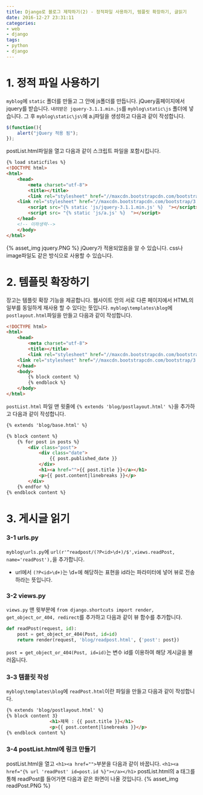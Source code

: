 ```yaml
---
title: Django로 블로그 제작하기(2) - 정적파일 사용하기, 템플릿 확장하기, 글읽기
date: 2016-12-27 23:31:11
categories:
- web
- django
tags:
- python
- django
---
```

# 1. 정적 파일 사용하기
``myblog``에 ``static`` 폴더를 만들고 그 안에 js폴더를 만듭니다.
jQuery홈페이지에서 jquery를 받습니다.
``내려받은 jquery-3.1.1.min.js``를 ``myblog\static\js`` 폴더에 넣습니다. 그 후 ``myblog\static\js\``에 a.j파일을 생성하고 다음과 같이 작성합니다.
```javascript
$(function(){
	alert("jQuery 적용 됨");
});
```
postList.html파일을 열고 다음과 같이 스크립트 파일을 포함시킵니다.
```html
{% load staticfiles %}
<!DOCTYPE html>
<html>
	<head>
		<meta charset="utf-8">
		<title></title>
		<link rel="stylesheet" href="//maxcdn.bootstrapcdn.com/bootstrap/3.2.0/css/bootstrap.min.css">
    <link rel="stylesheet" href="//maxcdn.bootstrapcdn.com/bootstrap/3.2.0/css/bootstrap-theme.min.css">
		<script src="{% static 'js/jquery-3.1.1.min.js' %}  "></script>
		<script src= "{% static 'js/a.js' %}  "></script>
	</head>
	<!-- 이하생략-->
	</body>
</html>
```
{% asset_img jquery.PNG %}
jQuery가 적용되었음을 알 수 있습니다. css나 image파일도 같은 방식으로 사용할 수 있습니다.

# 2. 템플릿 확장하기
장고는 템플릿 확장 기능을 제공합니다. 웹사이트 안의 서로 다른 페이지에서 HTML의 일부를 동일하게 재사용 할 수 있다는 뜻입니다.
``myblog\templates\blog``에 `postlayout.html`파일을 만들고 다음과 같이 작성합니다.
```html
<!DOCTYPE html>
<html>
	<head>
		<meta charset="utf-8">
		<title></title>
		<link rel="stylesheet" href="//maxcdn.bootstrapcdn.com/bootstrap/3.2.0/css/bootstrap.min.css">
    <link rel="stylesheet" href="//maxcdn.bootstrapcdn.com/bootstrap/3.2.0/css/bootstrap-theme.min.css">
	</head>
	<body>
		{% block content %}
		{% endblock %}
	</body>
</html>
```
``postList.html`` 파일 맨 윗줄에 ``{% extends 'blog/postlayout.html' %}``을 추가하고 다음과 같이 작성합니다.
```html
{% extends 'blog/base.html' %}

{% block content %}
    {% for post in posts %}
        <div class="post">
            <div class="date">
                {{ post.published_date }}
            </div>
            <h1><a href="">{{ post.title }}</a></h1>
            <p>{{ post.content|linebreaks }}</p>
        </div>
    {% endfor %}
{% endblock content %}
```
# 3. 게시글 읽기
### 3-1 urls.py
``myblog\urls.py``에 ``url(r'^readpost/(?P<id>\d+)/$',views.readPost, name='readPost'),``을 추가합니다.
+ url에서 ``(?P<id>\d+)``는  \d+에 해당하는 표현을 id라는 파라미터에 넣어 뷰로 전송하라는 뜻입니다.

### 3-2 views.py
``views.py`` 맨 윗부분에 ``from django.shortcuts import render, get_object_or_404, redirect``를 추가하고 다음과 같이 뷰 함수를 추가합니다.
```python
def readPost(request, id):
    post = get_object_or_404(Post, id=id)
    return render(request, 'blog/readpost.html', {'post': post})
```

``post = get_object_or_404(Post, id=id)``는 변수 id를 이용하여 해당 게시글을 불러옵니다.

### 3-3 템플릿 작성
``myblog\templates\blog``에 ``readPost.html``이란 파일을 만들고 다음과 같이 작성합니다.
```html
{% extends 'blog/postlayout.html' %}
{% block content 3}
				<h1>제목 : {{ post.title }}</h1>
				<p>{{ post.content|linebreaks }}</p>
{% endblock content %}
```

### 3-4 postList.html에 링크 만들기

postList.html을 열고 ``<h1><a href="">``부분을 다음과 같이 바꿉니다.
``<h1><a href="{% url 'readPost' id=post.id %}"></a></h1>``
postList.html의 a 태그를 통해 readPost를 들어가면 다음과 같은 화면이 나올 것입니다.
{% asset_img readPost.PNG %}
